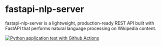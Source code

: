 # fastapi-nlp-server
fastapi-nlp-server is a lightweight, production-ready REST API built with FastAPI that performs natural language processing on Wikipedia content.

[![Python application test with Github Actions](https://github.com/mozaloom/fastapi-nlp-server/actions/workflows/main.yml/badge.svg)](https://github.com/mozaloom/fastapi-nlp-server/actions/workflows/main.yml)
